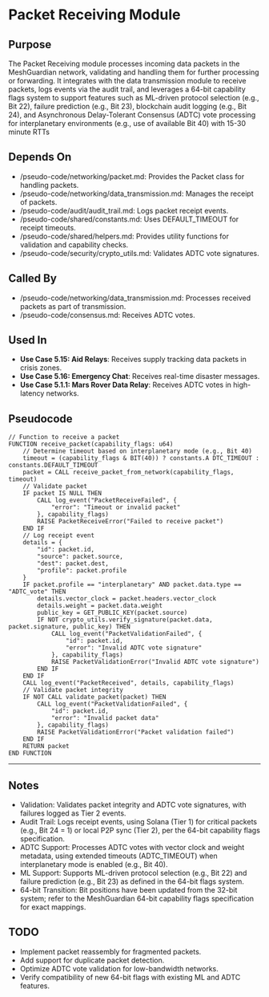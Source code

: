 # Packet Receiving Module

## Purpose
The Packet Receiving module processes incoming data packets in the MeshGuardian network, validating and handling them for further processing or forwarding. It integrates with the data transmission module to receive packets, logs events via the audit trail, and leverages a 64-bit capability flags system to support features such as ML-driven protocol selection (e.g., Bit 22), failure prediction (e.g., Bit 23), blockchain audit logging (e.g., Bit 24), and Asynchronous Delay-Tolerant Consensus (ADTC) vote processing for interplanetary environments (e.g., use of available Bit 40) with 15-30 minute RTTs

## Depends On
- /pseudo-code/networking/packet.md: Provides the Packet class for handling packets.
- /pseudo-code/networking/data_transmission.md: Manages the receipt of packets.
- /pseudo-code/audit/audit_trail.md: Logs packet receipt events.
- /pseudo-code/shared/constants.md: Uses DEFAULT_TIMEOUT for receipt timeouts.
- /pseudo-code/shared/helpers.md: Provides utility functions for validation and capability checks.
- /pseudo-code/security/crypto_utils.md: Validates ADTC vote signatures.

## Called By
- /pseudo-code/networking/data_transmission.md: Processes received packets as part of transmission.
- /pseudo-code/consensus.md: Receives ADTC votes.

## Used In
- **Use Case 5.15: Aid Relays**: Receives supply tracking data packets in crisis zones.
- **Use Case 5.16: Emergency Chat**: Receives real-time disaster messages.
- **Use Case 5.1.1: Mars Rover Data Relay**: Receives ADTC votes in high-latency networks.

## Pseudocode
```pseudocode
// Function to receive a packet
FUNCTION receive_packet(capability_flags: u64)
    // Determine timeout based on interplanetary mode (e.g., Bit 40)
    timeout = (capability_flags & BIT(40)) ? constants.A DTC_TIMEOUT : constants.DEFAULT_TIMEOUT
    packet = CALL receive_packet_from_network(capability_flags, timeout)
    // Validate packet
    IF packet IS NULL THEN
        CALL log_event("PacketReceiveFailed", {
            "error": "Timeout or invalid packet"
        }, capability_flags)
        RAISE PacketReceiveError("Failed to receive packet")
    END IF
    // Log receipt event
    details = {
        "id": packet.id,
        "source": packet.source,
        "dest": packet.dest,
        "profile": packet.profile
    }
    IF packet.profile == "interplanetary" AND packet.data.type == "ADTC_vote" THEN
        details.vector_clock = packet.headers.vector_clock
        details.weight = packet.data.weight
        public_key = GET_PUBLIC_KEY(packet.source)
        IF NOT crypto_utils.verify_signature(packet.data, packet.signature, public_key) THEN
            CALL log_event("PacketValidationFailed", {
                "id": packet.id,
                "error": "Invalid ADTC vote signature"
            }, capability_flags)
            RAISE PacketValidationError("Invalid ADTC vote signature")
        END IF
    END IF
    CALL log_event("PacketReceived", details, capability_flags)
    // Validate packet integrity
    IF NOT CALL validate_packet(packet) THEN
        CALL log_event("PacketValidationFailed", {
            "id": packet.id,
            "error": "Invalid packet data"
        }, capability_flags)
        RAISE PacketValidationError("Packet validation failed")
    END IF
    RETURN packet
END FUNCTION
```

---

## Notes
- Validation: Validates packet integrity and ADTC vote signatures, with failures logged as Tier 2 events.  
- Audit Trail: Logs receipt events, using Solana (Tier 1) for critical packets (e.g., Bit 24 = 1) or local P2P sync (Tier 2), per the 64-bit capability flags specification.  
- ADTC Support: Processes ADTC votes with vector clock and weight metadata, using extended timeouts (ADTC_TIMEOUT) when interplanetary mode is enabled (e.g., Bit 40).  
- ML Support: Supports ML-driven protocol selection (e.g., Bit 22) and failure prediction (e.g., Bit 23) as defined in the 64-bit flags system.  
- 64-bit Transition: Bit positions have been updated from the 32-bit system; refer to the MeshGuardian 64-bit capability flags specification for exact mappings.  

## TODO
- Implement packet reassembly for fragmented packets.
- Add support for duplicate packet detection.
- Optimize ADTC vote validation for low-bandwidth networks.
- Verify compatibility of new 64-bit flags with existing ML and ADTC features.
